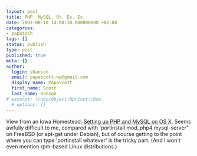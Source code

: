 ```yaml
---
layout: post
title: PHP. MySQL. Oh. Es. Ex.
date: 2002-08-10 14:08:30.000000000 +02:00
categories:
- papatech
tags: []
status: publish
type: post
published: true
meta: {}
author:
  login: shanson
  email: papascott-wp@gmail.com
  display_name: PapaScott
  first_name: Scott
  last_name: Hanson
# excerpt: !ruby/object:Hpricot::Doc
  # options: {}
---
```

<p>View from an Iowa Homestead: <a href="http://iowa.weblogger.com/2002/08/09">Setting up PHP and MySQL on OS X</a>. Seems awfully difficult to me, compared with 'portinstall mod_php4 mysql-server" on FreeBSD (or apt-get under Debian), but of course getting to the point where you can type 'portinstall whatever' is the tricky part. (And I won't even mention rpm-based Linux distributions.)</p>
